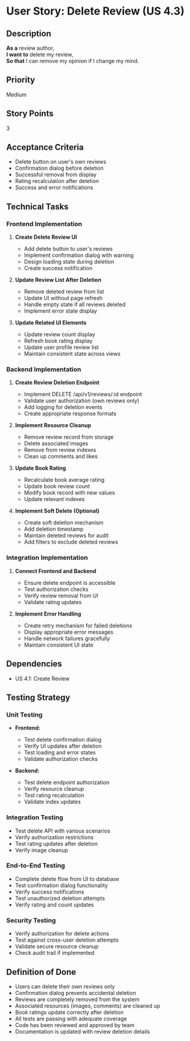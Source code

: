 # User Story: Delete Review (US 4.3)

## Description
**As a** review author,  
**I want to** delete my review,  
**So that** I can remove my opinion if I change my mind.

## Priority
Medium

## Story Points
3

## Acceptance Criteria
- Delete button on user's own reviews
- Confirmation dialog before deletion
- Successful removal from display
- Rating recalculation after deletion
- Success and error notifications

## Technical Tasks

### Frontend Implementation
1. **Create Delete Review UI**
   - Add delete button to user's reviews
   - Implement confirmation dialog with warning
   - Design loading state during deletion
   - Create success notification

2. **Update Review List After Deletion**
   - Remove deleted review from list
   - Update UI without page refresh
   - Handle empty state if all reviews deleted
   - Implement error state display

3. **Update Related UI Elements**
   - Update review count display
   - Refresh book rating display
   - Update user profile review list
   - Maintain consistent state across views

### Backend Implementation
1. **Create Review Deletion Endpoint**
   - Implement DELETE /api/v1/reviews/:id endpoint
   - Validate user authorization (own reviews only)
   - Add logging for deletion events
   - Create appropriate response formats

2. **Implement Resource Cleanup**
   - Remove review record from storage
   - Delete associated images
   - Remove from review indexes
   - Clean up comments and likes

3. **Update Book Rating**
   - Recalculate book average rating
   - Update book review count
   - Modify book record with new values
   - Update relevant indexes

4. **Implement Soft Delete (Optional)**
   - Create soft deletion mechanism
   - Add deletion timestamp
   - Maintain deleted reviews for audit
   - Add filters to exclude deleted reviews

### Integration Implementation
1. **Connect Frontend and Backend**
   - Ensure delete endpoint is accessible
   - Test authorization checks
   - Verify review removal from UI
   - Validate rating updates

2. **Implement Error Handling**
   - Create retry mechanism for failed deletions
   - Display appropriate error messages
   - Handle network failures gracefully
   - Maintain consistent UI state

## Dependencies
- US 4.1: Create Review

## Testing Strategy

### Unit Testing
- **Frontend:**
  - Test delete confirmation dialog
  - Verify UI updates after deletion
  - Test loading and error states
  - Validate authorization checks

- **Backend:**
  - Test delete endpoint authorization
  - Verify resource cleanup
  - Test rating recalculation
  - Validate index updates

### Integration Testing
- Test delete API with various scenarios
- Verify authorization restrictions
- Test rating updates after deletion
- Verify image cleanup

### End-to-End Testing
- Complete delete flow from UI to database
- Test confirmation dialog functionality
- Verify success notifications
- Test unauthorized deletion attempts
- Verify rating and count updates

### Security Testing
- Verify authorization for delete actions
- Test against cross-user deletion attempts
- Validate secure resource cleanup
- Check audit trail if implemented

## Definition of Done
- Users can delete their own reviews only
- Confirmation dialog prevents accidental deletion
- Reviews are completely removed from the system
- Associated resources (images, comments) are cleaned up
- Book ratings update correctly after deletion
- All tests are passing with adequate coverage
- Code has been reviewed and approved by team
- Documentation is updated with review deletion details
